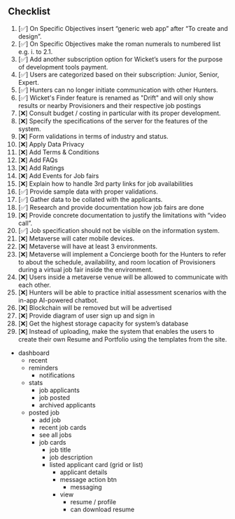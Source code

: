 ## Checklist

1. [✅] On Specific Objectives insert “generic web app” after “To create and design”.
1. [✅] On Specific Objectives make the roman numerals to numbered list e.g. i. to 2.1.
1. [✅] Add another subscription option for Wicket’s users for the purpose of development tools payment.
1. [✅] Users are categorized based on their subscription: Junior, Senior, Expert.
1. [✅] Hunters can no longer initiate communication with other Hunters.
1. [✅] Wicket's Finder feature is renamed as "Drift" and will only show results or nearby Provisioners and their respective job postings
1. [❌] Consult budget / costing in particular with its proper development.
1. [❌] Specify the specifications of the server for the features of the system.
1. [❌] Form validations in terms of industry and status.
1. [❌] Apply Data Privacy
1. [❌] Add Terms & Conditions
1. [❌] Add FAQs
1. [❌] Add Ratings
1. [❌] Add Events for Job fairs
1. [❌] Explain how to handle 3rd party links for job availabilities
1. [✅] Provide sample data with proper validations.
1. [✅] Gather data to be collated with the applicants.
1. [✅] Research and provide documentation how job fairs are done
1. [❌] Provide concrete documentation to justify the limitations with “video call”.
1. [✅] Job specification should not be visible on the information system.
1. [❌] Metaverse will cater mobile devices.
1. [❌] Metaverse will have at least 3 environments.
1. [❌] Metaverse will implement a Concierge booth for the Hunters to refer to about the schedule, availability, and room location of Provisioners during a virtual job fair inside the environment.
1. [❌] Users inside a metaverse venue will be allowed to communicate with each other.
1. [❌] Hunters will be able to practice initial assessment scenarios with the in-app AI-powered chatbot.
1. [❌] Blockchain will be removed but will be advertised
1. [❌] Provide diagram of user sign up and sign in
1. [❌] Get the highest storage capacity for system’s database
1. [❌] Instead of uploading, make the system that enables the users to create their own Resume and Portfolio using the templates from the site.

- dashboard
  - recent
  - reminders
    - notifications
  - stats
    - job applicants
    - job posted
    - archived applicants
  - posted job
    - add job
    - recent job cards
    - see all jobs
    - job cards
      - job title
      - job description
      - listed applicant card (grid or list)
        - applicant details
        - message action btn
          - messaging
        - view
          - resume / profile
          - can download resume
